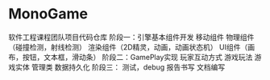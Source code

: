 # MonoGame
软件工程课程团队项目代码仓库
阶段一：引擎基本组件开发
移动组件
物理组件（碰撞检测，射线检测）
渲染组件（2D精灵，动画，动画状态机）
UI组件（画布，按钮，文本框，滑动条）
阶段二：GamePlay实现
玩家互动方式
游戏玩法
游戏实体
管理类
数据持久化
阶段三：
测试，debug
报告书写
文档编写
